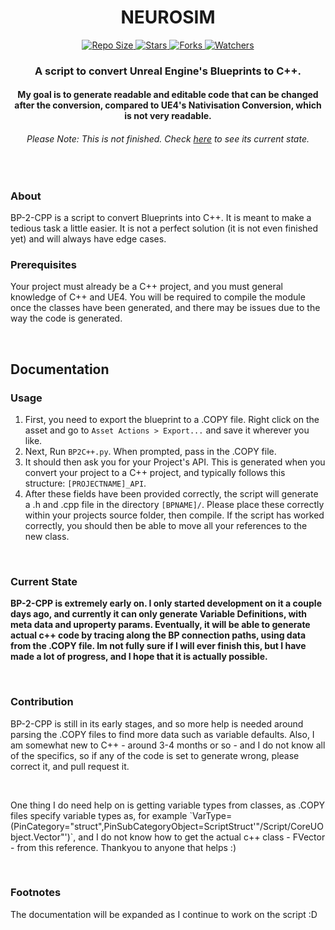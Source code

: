 <h1 align="center"> NEUROSIM </h2>
<p align="center">
    <a href="#">
        <img src="https://img.shields.io/github/repo-size/oxi-dev0/UE4-BP2CPP" alt="Repo Size">
    </a>
    <a href="#">
        <img src="https://img.shields.io/github/stars/oxi-dev0/UE4-BP2CPP" alt="Stars">
    </a>
    <a href="#">
        <img src="https://img.shields.io/github/forks/oxi-dev0/UE4-BP2CPP" alt="Forks">
    </a>
    <a href="#">
        <img src="https://img.shields.io/github/watchers/oxi-dev0/UE4-BP2CPP" alt="Watchers">
    </a>
</p>

<h3 align="center"> A script to convert Unreal Engine's Blueprints to C++. </h3>
<h4 align="center"> My goal is to generate readable and editable code that can be changed after the conversion, compared to UE4's Nativisation Conversion, which is not very readable. </h4>
<h6 align="center"> Please Note: This is not finished. Check <a href="#-current-state-">here</a> to see its current state. </h1>
<br>

<h3> About </h3>
<p>BP-2-CPP is a script to convert Blueprints into C++. It is meant to make a tedious task a little easier. It is not a perfect solution (it is not even finished yet) and will always have edge cases.</p>

<h3> Prerequisites </h3>
<p>Your project must already be a C++ project, and you must general knowledge of C++ and UE4. You will be required to compile the module once the classes have been generated, and there may be issues due to the way the code is generated.</p>

<br>

<h2> Documentation </h2>

<h3> Usage </h4>

1. First, you need to export the blueprint to a .COPY file. Right click on the asset and go to `Asset Actions > Export...` and save it wherever you like.
2. Next, Run `BP2C++.py`. When prompted, pass in the .COPY file.
3. It should then ask you for your Project's API. This is generated when you convert your project to a C++ project, and typically follows this structure: `[PROJECTNAME]_API`.
4. After these fields have been provided correctly, the script will generate a .h and .cpp file in the directory `[BPNAME]/`. Please place these correctly within your projects source folder, then compile. If the script has worked correctly, you should then be able to move all your references to the new class.
<br>
<h3> Current State </h3>

<p><b>BP-2-CPP is extremely early on. I only started development on it a couple days ago, and currently it can only generate Variable Definitions, with meta data and uproperty params. Eventually, it will be able to generate actual c++ code by tracing along the BP connection paths, using data from the .COPY file. Im not fully sure if I will ever finish this, but I have made a lot of progress, and I hope that it is actually possible. </b></p>

<br>
<h3> Contribution </h3>

<p>BP-2-CPP is still in its early stages, and so more help is needed around parsing the .COPY files to find more data such as variable defaults. Also, I am somewhat new to C++ - around 3-4 months or so - and I do not know all of the specifics, so if any of the code is set to generate wrong, please correct it, and pull request it.</p>
<br>
<p>One thing I do need help on is getting variable types from classes, as .COPY files specify variable types as, for example `VarType=(PinCategory="struct",PinSubCategoryObject=ScriptStruct'"/Script/CoreUObject.Vector"')`, and I do not know how to get the actual c++ class - FVector - from this reference. Thankyou to anyone that helps :)</p>

<br>
<h3> Footnotes </h3>

<p>The documentation will be expanded as I continue to work on the script :D</p>
